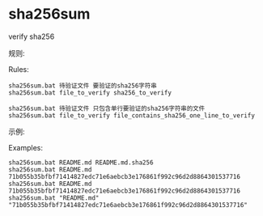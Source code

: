 # sha256sum 
verify sha256

规则:  

Rules:

    sha256sum.bat 待验证文件 要验证的sha256字符串
    sha256sum.bat file_to_verify sha256_to_verify

    sha256sum.bat 待验证文件 只包含单行要验证的sha256字符串的文件
    sha256sum.bat file_to_verify file_contains_sha256_one_line_to_verify

示例:  

Examples:

    sha256sum.bat README.md README.md.sha256
    sha256sum.bat README.md 71b055b35bfbf71414827edc71e6aebcb3e176861f992c96d2d8864301537716
    sha256sum.bat README.md 71b055b35bfbf71414827edc71e6aebcb3e176861f992c96d2d8864301537716
    sha256sum.bat "README.md" "71b055b35bfbf71414827edc71e6aebcb3e176861f992c96d2d8864301537716"